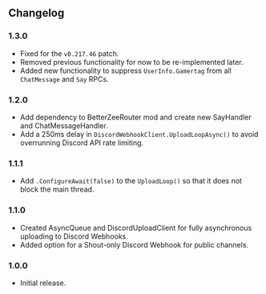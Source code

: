 ## Changelog

### 1.3.0

  * Fixed for the `v0.217.46` patch.
  * Removed previous functionality for now to be re-implemented later.
  * Added new functionality to suppress `UserInfo.Gamertag` from all `ChatMessage` and `Say` RPCs.

### 1.2.0

  * Add dependency to BetterZeeRouter mod and create new SayHandler and ChatMessageHandler.
  * Add a 250ms delay in `DiscordWebhookClient.UploadLoopAsync()` to avoid overrunning Discord API rate limiting.

### 1.1.1

  * Add `.ConfigureAwait(false)` to the `UploadLoop()` so that it does not block the main thread.

### 1.1.0

  * Created AsyncQueue and DiscordUploadClient for fully asynchronous uploading to Discord Webhooks.
  * Added option for a Shout-only Discord Webhook for public channels.
 
### 1.0.0

  * Initial release.
